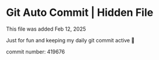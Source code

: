# Git Auto Commit | Hidden File

This file was added Feb 12, 2025

Just for fun and keeping my daily git commit active 🤪

commit number: 419676
